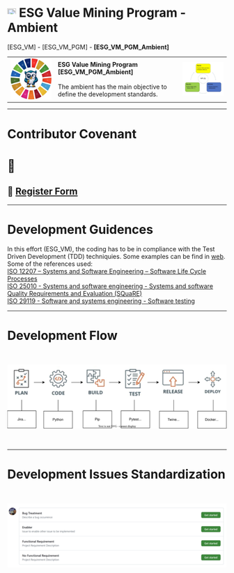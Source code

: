 # <a href="https://moriblo.github.io/ESG_VM_Program/"><img src="https://github.githubassets.com/images/icons/emoji/unicode/1f519.png" width="20" height="20"></a> ESG Value Mining Program - Ambient
[ESG_VM] - [ESG_VM_PGM] - <b>[ESG_VM_PGM_Ambient]</b>
<table>
  <tr>
    <td><img src="https://github.com/Avalcorp/ESG_VM/blob/gh-pages/Docs/Img/OWL_0.jpg" alt="ESG" width="300"/></td>
    <td>
      <b>ESG Value Mining Program [ESG_VM_PGM_Ambient]</b><br><br>
      The ambient has the main objective to define the development standards.<br>
    </td>
    <td><img src="https://github.com/Avalcorp/ESG_VM/blob/gh-pages/Docs/Img/Virtuous%20Cycle.png" alt="Virtuous Cycle" width="300"/></td>
  </tr>
</table>

---
# Contributor Covenant

# 🚧

## 🥋 [Register Form](https://docs.google.com/forms/d/10KajaLsiUO6kJ9iFtArz7EhQ0E-LL9U-4u6R65s_5cs/prefill)
---
# Development Guidences

In this effort (ESG_VM), the coding has to be in compliance with the Test Driven Development (TDD) techniquies. Some examples can be find in [web](https://en.wikipedia.org/wiki/Test-driven_development).<br>
Some of the references used:<br>
[ISO 12207 – Systems and Software Engineering – Software Life Cycle Processes](https://www.iso.org/standard/63712.html)<br>
[ISO 25010 - Systems and software engineering - Systems and software Quality Requirements and Evaluation (SQuaRE)](https://www.iso.org/standard/35733.html)<br>
[ISO 29119 - Software and systems engineering - Software testing](https://www.iso.org/standard/62821.html)<br>

---
# Development Flow
<br>
<p align="center">
  <img src="https://github.com/Avalcorp/ESG_VM/blob/gh-pages/Docs/Img/Development_Environment_Flow.svg" alt="Architecture">
</p>
<br>

---
# Development Issues Standardization
<br>
<p align="center">
  <img src="https://github.com/Avalcorp/ESG_VM/blob/gh-pages/Docs/Img/Issues%20Template.png" alt="Architecture">
</p>
